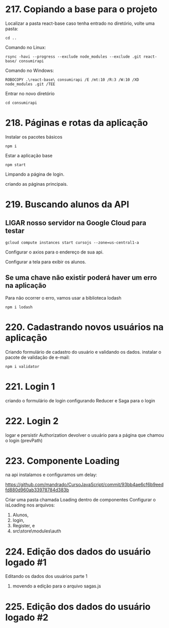 # 217. Copiando a base para o projeto

Localizar a pasta react-base
caso tenha entrado no diretório, volte uma pasta:

`cd ..`

Comando no Linux:

`rsync -havi --progress --exclude node_modules --exclude .git react-base/ consumirapi`

Comando no Windows:

`ROBOCOPY .\react-base\ consumirapi /E /mt:10 /R:3 /W:10 /XD node_modules .git /TEE`

Entrar no novo diretório

`cd consumirapi`

# 218. Páginas e rotas da aplicação

Instalar os pacotes básicos

`npm i`

Estar a aplicação base

`npm start`

Limpando a página de login.

criando as páginas principais.

# 219. Buscando alunos da API

## LIGAR nosso servidor na Google Cloud para testar
`gcloud compute instances start cursojs --zone=us-central1-a`

Configurar o axios para o endereço de sua api.

Configurar a tela para exibir os alunos.

## Se uma chave não existir poderá haver um erro na aplicação
Para não ocorrer o erro, vamos usar a biblioteca lodash

`npm i lodash`

# 220. Cadastrando novos usuários na aplicação
Criando formulário de cadastro do usuário e validando os dados.
instalar o pacote de validação de e-mail:

`npm i validator`

# 221. Login 1
criando o formulário de login
configurando Reducer e Saga para o login

# 222. Login 2
logar e persistir Authorization
devolver o usuário para a página que chamou o login (prevPath)

# 223. Componente Loading

na api instalamos e configuramos um delay:

https://github.com/mandrado/CursoJavaScript/commit/93bb4ae6cf6b9eedfd880d960ab33978784d383b

Criar uma pasta chamada Loading dentro de componentes
Configurar o isLoading nos arquivos:
1. Alunos,
1. login,
1. Register, e
1. src\store\modules\auth

# 224. Edição dos dados do usuário logado #1
Editando os dados dos usuários parte 1
1. movendo a edição para o arquivo sagas.js

# 225. Edição dos dados do usuário logado #2
